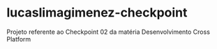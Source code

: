 # lucaslimagimenez-checkpoint
Projeto referente ao Checkpoint 02 da matéria Desenvolvimento Cross Platform
